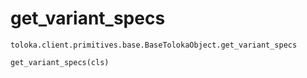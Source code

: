# get_variant_specs
`toloka.client.primitives.base.BaseTolokaObject.get_variant_specs`

```python
get_variant_specs(cls)
```

